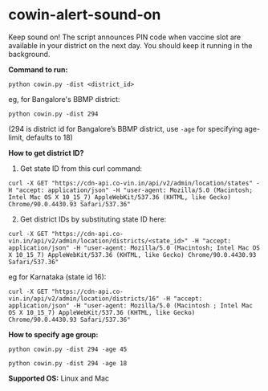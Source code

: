 # cowin-alert-sound-on

Keep sound on! The script announces PIN code when vaccine slot are available in your district on the next day.
You should keep it running in the background.


**Command to run:**

```python cowin.py -dist <district_id>```

eg, for Bangalore's BBMP district:

```python cowin.py -dist 294```

(294 is district id for Bangalore’s BBMP district, use `-age` for specifying age-limit, defaults to 18)


**How to get district ID?**

1. Get state ID from this curl command:

```curl -X GET "https://cdn-api.co-vin.in/api/v2/admin/location/states" -H "accept: application/json" -H "user-agent: Mozilla/5.0 (Macintosh; Intel Mac OS X 10_15_7) AppleWebKit/537.36 (KHTML, like Gecko) Chrome/90.0.4430.93 Safari/537.36"```

2. Get district IDs by substituting state ID here:

```curl -X GET "https://cdn-api.co-vin.in/api/v2/admin/location/districts/<state_id>" -H "accept: application/json" -H "user-agent: Mozilla/5.0 (Macintosh; Intel Mac OS X 10_15_7) AppleWebKit/537.36 (KHTML, like Gecko) Chrome/90.0.4430.93 Safari/537.36"```

eg for Karnataka (state id 16):

```curl -X GET "https://cdn-api.co-vin.in/api/v2/admin/location/districts/16" -H "accept: application/json" -H "user-agent: Mozilla/5.0 (Macintosh ; Intel Mac OS X 10_15_7) AppleWebKit/537.36 (KHTML, like Gecko) Chrome/90.0.4430.93 Safari/537.36"```



**How to specify age group:**

```python cowin.py -dist 294 -age 45```

```python cowin.py -dist 294 -age 18```


**Supported OS:** Linux and Mac
